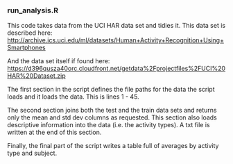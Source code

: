 ### run_analysis.R

This code takes data from the UCI HAR data set and tidies it. This data set is described here:
http://archive.ics.uci.edu/ml/datasets/Human+Activity+Recognition+Using+Smartphones

And the data set itself if found here:
https://d396qusza40orc.cloudfront.net/getdata%2Fprojectfiles%2FUCI%20HAR%20Dataset.zip

The first section in the script defines the file paths for the data the script loads and it loads the data. This is lines 1 - 45.

The second section joins both the test and the train data sets and returns only the mean and std dev columns as requested.
This section also loads descriptive information into the data (i.e. the activity types). A txt file is written at the end of this section.

Finally, the final part of the script writes a table full of averages by activity type and subject.

